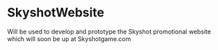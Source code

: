 # SkyshotWebsite
Will be used to develop and prototype the Skyshot promotional website which will soon be up at Skyshotgame.com
